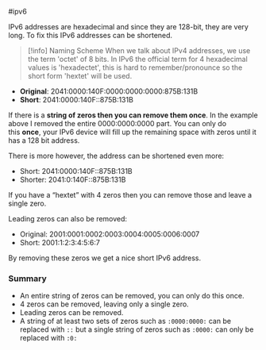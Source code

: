 #ipv6 

IPv6 addresses are hexadecimal and since they are 128-bit, they are very long. To fix this IPv6 addresses can be shortened.

>[!info] Naming Scheme
>When we talk about IPv4 addresses, we use the term 'octet' of 8 bits. In IPv6 the official term for 4 hexadecimal values is 'hexadectet', this is hard to remember/pronounce so the short form 'hextet' will be used.


- **Original**: 2041:0000:140F:0000:0000:0000:875B:131B
- **Short**: 2041:0000:140F::875B:131B

If there is a **string of zeros then you can remove them once**. In the example above I removed the entire 0000:0000:0000 part. You can only do this **once**, your IPv6 device will fill up the remaining space with zeros until it has a 128 bit address.

There is more however, the address can be shortened even more:

- Short: 2041:0000:140F::875B:131B
- Shorter: 2041:0:140F::875B:131B

If you have a “hextet” with 4 zeros then you can remove those and leave a single zero.





Leading zeros can also be removed:

- Original: 2001:0001:0002:0003:0004:0005:0006:0007
- Short: 2001:1:2:3:4:5:6:7

By removing these zeros we get a nice short IPv6 address.


### Summary
- An entire string of zeros can be removed, you can only do this once.
- 4 zeros can be removed, leaving only a single zero.
- Leading zeros can be removed.
- A string of at least two sets of zeros such as `:0000:0000:` can be replaced with `::` but a single string of zeros such as `:0000:` can only be replaced with `:0:`

